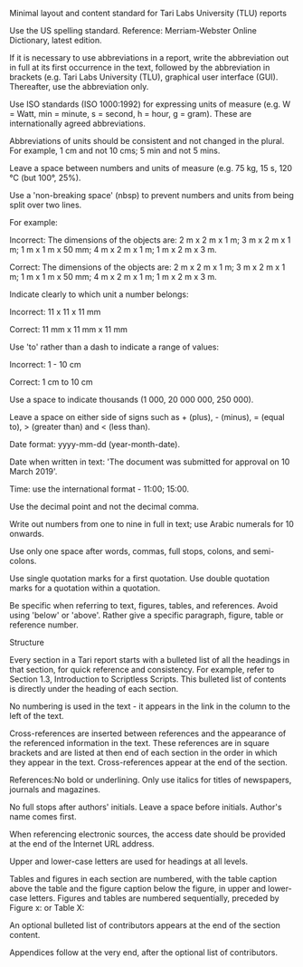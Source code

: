 Minimal layout and content standard for Tari Labs University (TLU) reports 

Use the US spelling standard. Reference: Merriam-Webster Online Dictionary, latest edition.

If it is necessary to use abbreviations in a report, write the abbreviation out in full at its first occurrence in the text, followed by the abbreviation in brackets (e.g. Tari Labs University (TLU), graphical user interface (GUI). Thereafter, use the abbreviation only.

Use ISO standards (ISO 1000:1992) for expressing units of measure (e.g. W = Watt, min = minute, s = second, h = hour, 
g = gram). These are internationally agreed abbreviations.

Abbreviations of units should be consistent and not changed in the plural. For example, 1 cm and not 10 cms; 5 min and not 5 mins.

Leave a space between numbers and units of measure (e.g. 75 kg, 15 s, 120 °C (but 100°, 25%).

Use a 'non-breaking space' (nbsp) to prevent numbers and units from being split over two lines.

For example:

Incorrect: The dimensions of the objects are: 2 m x 2 m x 1 m; 3 m x 2 m x 1 m; 1 m x 1 m x 50 mm; 4 m x 2 m x 1 m; 1 
m x 2 m x 3 m.

Correct: The dimensions of the objects are: 2 m x 2 m x 1 m; 3 m x 2 m x 1 m; 1 m x 1 m x 50 mm; 4 m x 2 m x 1 m; 
1 m x 2 m x 3 m.

Indicate clearly to which unit a number belongs:

Incorrect: 11 x 11 x 11 mm

Correct: 11 mm x 11 mm x 11 mm

Use 'to' rather than a dash to indicate a range of values:

Incorrect: 1 - 10 cm

Correct: 1 cm to 10 cm

Use a space to indicate thousands (1 000, 20 000 000, 250 000).

Leave a space on either side of signs such as + (plus), - (minus), = (equal to), > (greater than) and < (less than).

Date format: yyyy-mm-dd (year-month-date).

Date when written in text: 'The document was submitted for approval on 10 March 2019'.

Time: use the international format - 11:00; 15:00.

Use the decimal point and not the decimal comma.

Write out numbers from one to nine in full in text; use Arabic numerals for 10 onwards.

Use only one space after words, commas, full stops, colons, and semi-colons.

Use single quotation marks for a first quotation. Use double quotation marks for a quotation within a quotation.

Be specific when referring to text, figures, tables, and references. Avoid using 'below' or 'above'. Rather give a specific paragraph, figure, table or reference number.

Structure

Every section in a Tari report starts with a bulleted list of all the headings in that section, for quick reference and consistency. For example, refer to Section 1.3, Introduction to Scriptless Scripts. This bulleted list of contents is directly under the heading of each section. 

No numbering is used in the text - it appears in the link in the column to the left of the text.

Cross-references are inserted between references and the appearance of the referenced information in the text. These references are in square brackets and are listed at then end of each section in the order in which they appear in the text. Cross-references appear at the end of the section.

References:No bold or underlining. Only use italics for titles of newspapers, journals and magazines.

No full stops after authors' initials. Leave a space before initials. Author's name comes first.

When referencing electronic sources, the access date should be provided at the end of the Internet URL address. 

Upper and lower-case letters are used for headings at all levels.

Tables and figures in each section are numbered, with the table caption above the table and the figure caption below the figure, in upper and lower-case letters. Figures and tables are numbered sequentially, preceded by Figure x: or Table X:

An optional bulleted list of contributors appears at the end of the section content.

Appendices follow at the very end, after the optional list of contributors.











